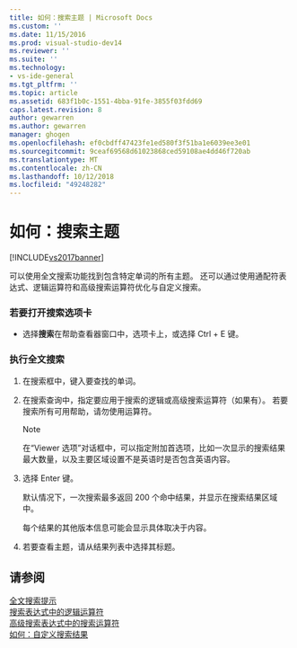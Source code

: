 ```yaml
---
title: 如何：搜索主题 | Microsoft Docs
ms.custom: ''
ms.date: 11/15/2016
ms.prod: visual-studio-dev14
ms.reviewer: ''
ms.suite: ''
ms.technology:
- vs-ide-general
ms.tgt_pltfrm: ''
ms.topic: article
ms.assetid: 683f1b0c-1551-4bba-91fe-3855f03fdd69
caps.latest.revision: 8
author: gewarren
ms.author: gewarren
manager: ghogen
ms.openlocfilehash: ef0cbdff47423fe1ed580f3f51ba1e6039ee3e01
ms.sourcegitcommit: 9ceaf69568d61023868ced59108ae4dd46f720ab
ms.translationtype: MT
ms.contentlocale: zh-CN
ms.lasthandoff: 10/12/2018
ms.locfileid: "49248282"
---
```

# <a name="how-to-search-for-topics"></a>如何：搜索主题
[!INCLUDE[vs2017banner](../includes/vs2017banner.md)]

可以使用全文搜索功能找到包含特定单词的所有主题。 还可以通过使用通配符表达式、逻辑运算符和高级搜索运算符优化与自定义搜索。  
  
### <a name="to-open-the-search-tab"></a>若要打开搜索选项卡  
  
-   选择**搜索**在帮助查看器窗口中，选项卡上，或选择 Ctrl + E 键。  
  
### <a name="to-perform-a-full-text-search"></a>执行全文搜索  
  
1.  在搜索框中，键入要查找的单词。  
  
2.  在搜索查询中，指定要应用于搜索的逻辑或高级搜索运算符（如果有）。 若要搜索所有可用帮助，请勿使用运算符。  
  
    > [!NOTE]
    >  在“Viewer 选项”对话框中，可以指定附加首选项，比如一次显示的搜索结果最大数量，以及主要区域设置不是英语时是否包含英语内容。  
  
3.  选择 Enter 键。  
  
     默认情况下，一次搜索最多返回 200 个命中结果，并显示在搜索结果区域中。  
  
     每个结果的其他版本信息可能会显示具体取决于内容。  
  
4.  若要查看主题，请从结果列表中选择其标题。  
  
## <a name="see-also"></a>请参阅  
 [全文搜索提示](../ide/full-text-search-tips.md)   
 [搜索表达式中的逻辑运算符](../ide/logical-operators-in-search-expressions.md)   
 [高级搜索表达式中的搜索运算符](../ide/advanced-search-operators-in-search-expressions.md)   
 [如何：自定义搜索结果](../ide/how-to-customize-search-results.md)



